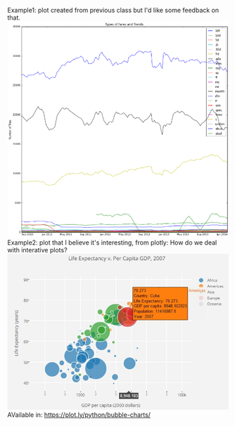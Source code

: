 Example1: plot created from previous class but I'd like some feedback on that.
![Alt text](https://github.com/fmzingler/PUI2015_fmz208/blob/master/HW8/Example1.png)
Example2: plot that I believe it's interesting, from plotly: How do we deal with interative plots?
![Alt text](https://github.com/fmzingler/PUI2015_fmz208/blob/master/HW8/Example2.JPG)
AVailable in: https://plot.ly/python/bubble-charts/ 
